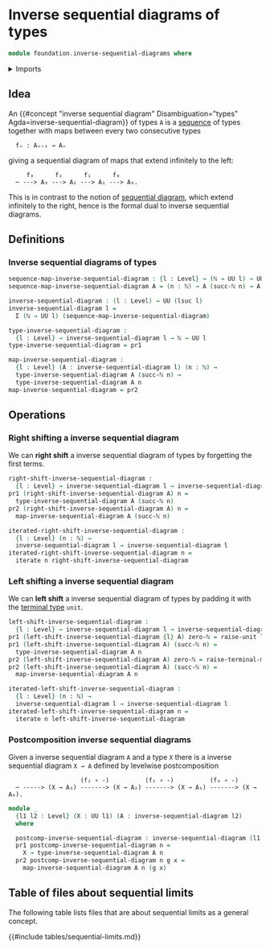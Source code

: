 # Inverse sequential diagrams of types

```agda
module foundation.inverse-sequential-diagrams where
```

<details><summary>Imports</summary>

```agda
open import elementary-number-theory.natural-numbers

open import foundation.dependent-pair-types
open import foundation.iterating-functions
open import foundation.unit-type
open import foundation.universe-levels
```

</details>

## Idea

An
{{#concept "inverse sequential diagram" Disambiguation="types" Agda=inverse-sequential-diagram}}
of types `A` is a [sequence](foundation.sequences.md) of types together with
maps between every two consecutive types

```text
  fₙ : Aₙ₊₁ → Aₙ
```

giving a sequential diagram of maps that extend infinitely to the left:

```text
     f₃      f₂      f₁      f₀
  ⋯ ---> A₃ ---> A₂ ---> A₁ ---> A₀.
```

This is in contrast to the notion of
[sequential diagram](synthetic-homotopy-theory.sequential-diagrams.md), which
extend infinitely to the right, hence is the formal dual to inverse sequential
diagrams.

## Definitions

### Inverse sequential diagrams of types

```agda
sequence-map-inverse-sequential-diagram : {l : Level} → (ℕ → UU l) → UU l
sequence-map-inverse-sequential-diagram A = (n : ℕ) → A (succ-ℕ n) → A n

inverse-sequential-diagram : (l : Level) → UU (lsuc l)
inverse-sequential-diagram l =
  Σ (ℕ → UU l) (sequence-map-inverse-sequential-diagram)

type-inverse-sequential-diagram :
  {l : Level} → inverse-sequential-diagram l → ℕ → UU l
type-inverse-sequential-diagram = pr1

map-inverse-sequential-diagram :
  {l : Level} (A : inverse-sequential-diagram l) (n : ℕ) →
  type-inverse-sequential-diagram A (succ-ℕ n) →
  type-inverse-sequential-diagram A n
map-inverse-sequential-diagram = pr2
```

## Operations

### Right shifting a inverse sequential diagram

We can **right shift** a inverse sequential diagram of types by forgetting the
first terms.

```agda
right-shift-inverse-sequential-diagram :
  {l : Level} → inverse-sequential-diagram l → inverse-sequential-diagram l
pr1 (right-shift-inverse-sequential-diagram A) n =
  type-inverse-sequential-diagram A (succ-ℕ n)
pr2 (right-shift-inverse-sequential-diagram A) n =
  map-inverse-sequential-diagram A (succ-ℕ n)

iterated-right-shift-inverse-sequential-diagram :
  {l : Level} (n : ℕ) →
  inverse-sequential-diagram l → inverse-sequential-diagram l
iterated-right-shift-inverse-sequential-diagram n =
  iterate n right-shift-inverse-sequential-diagram
```

### Left shifting a inverse sequential diagram

We can **left shift** a inverse sequential diagram of types by padding it with
the [terminal type](foundation.unit-type.md) `unit`.

```agda
left-shift-inverse-sequential-diagram :
  {l : Level} → inverse-sequential-diagram l → inverse-sequential-diagram l
pr1 (left-shift-inverse-sequential-diagram {l} A) zero-ℕ = raise-unit l
pr1 (left-shift-inverse-sequential-diagram A) (succ-ℕ n) =
  type-inverse-sequential-diagram A n
pr2 (left-shift-inverse-sequential-diagram A) zero-ℕ = raise-terminal-map
pr2 (left-shift-inverse-sequential-diagram A) (succ-ℕ n) =
  map-inverse-sequential-diagram A n

iterated-left-shift-inverse-sequential-diagram :
  {l : Level} (n : ℕ) →
  inverse-sequential-diagram l → inverse-sequential-diagram l
iterated-left-shift-inverse-sequential-diagram n =
  iterate n left-shift-inverse-sequential-diagram
```

### Postcomposition inverse sequential diagrams

Given a inverse sequential diagram `A` and a type `X` there is a inverse
sequential diagram `X → A` defined by levelwise postcomposition

```text
                    (f₂ ∘ -)          (f₁ ∘ -)          (f₀ ∘ -)
  ⋯ -----> (X → A₃) -------> (X → A₂) -------> (X → A₁) -------> (X → A₀).
```

```agda
module _
  {l1 l2 : Level} (X : UU l1) (A : inverse-sequential-diagram l2)
  where

  postcomp-inverse-sequential-diagram : inverse-sequential-diagram (l1 ⊔ l2)
  pr1 postcomp-inverse-sequential-diagram n =
    X → type-inverse-sequential-diagram A n
  pr2 postcomp-inverse-sequential-diagram n g x =
    map-inverse-sequential-diagram A n (g x)
```

## Table of files about sequential limits

The following table lists files that are about sequential limits as a general
concept.

{{#include tables/sequential-limits.md}}
